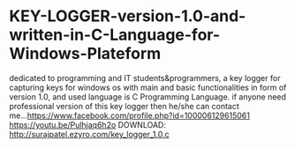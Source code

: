 # KEY-LOGGER-version-1.0-and-written-in-C-Language-for-Windows-Plateform
dedicated to programming and IT students&amp;programmers, a key logger for capturing keys for windows os with main and basic functionalities in form of version 1.0, and used language is C Programming Language. if anyone need professional version of this key logger then  he/she can contact me...https://www.facebook.com/profile.php?id=100006129615061 https://youtu.be/Pulhjaq6h2o DOWNLOAD: http://surajpatel.ezyro.com/key_logger_1.0.c
